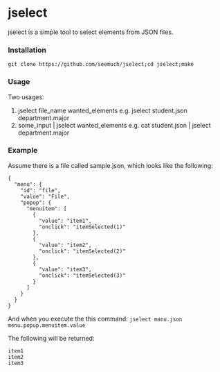 # jselect

jselect is a simple tool to select elements from JSON files.


### Installation
```git clone https://github.com/seemuch/jselect;cd jselect;make```


### Usage
Two usages:

1. jselect file_name wanted_elements  e.g. jselect student.json department.major
2. some_input | jselect wanted_elements  e.g. cat student.json | jselect department.major

### Example
Assume there is a file called sample.json, which looks like the following:
```
{
  "menu": {
    "id": "file",
    "value": "File",
    "popup": {
      "menuitem": [
        {
          "value": "item1",
          "onclick": "itemSelected(1)"
        },
        {
          "value": "item2",
          "onclick": "itemSelected(2)"
        },
        {
          "value": "item3",
          "onclick": "itemSelected(3)"
        }
      ]
    }
  }
}
```

And when you execute the this command:
```jselect manu.json menu.popup.menuitem.value```

The following will be returned:
```
item1
item2
item3
```
